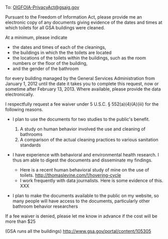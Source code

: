 To: OIGFOIA-PrivacyAct@gsaig.gov

Pursuant to the Freedom of Information Act, please provide me an electronic copy
of any documents giving evidence of the dates and times at which toilets for all
GSA buildings were cleaned.

At a minimum, please indicate

* the dates and times of each of the cleanings,
* the buildings in which the the toilets are located
* the locations of the toilets within the buildings, such as the room numbers or the floor of the building,
* and the gender of the bathroom

for every building managed by the General Services Administration from January 1,
2012 until the date it takes you to complete this request, now or sometime after
February 13, 2013. Where available, please provide the data electronically.

I respectfully request a fee waiver under 5 U.S.C. § 552(a)(4)(A)(iii) for the following reasons.

* I plan to use the documents for two studies to the public's benefit.
  1. A study on human behavior involved the use and cleaning of bathrooms
  2. A comparison of the actual cleaning practices to various sanitation standards

* I have experience with behavioral and environmental health research. I thus am
    able to digest the documents and disseminate my findings.
  * Here is a recent human behavioral study of mine on the use of toilets.
      http://thomaslevine.com/!/hovering-cycle
  * I work frequently with data journalists. Here is some evidence of this.
      XXX

* I plan to make the documents available to the public on my website,
    so many people will have access to the documents, particularly other
    bathroom behavior researchers

If a fee waiver is denied, please let me know in advance if the cost will be more than $25

(GSA runs all the buildings)
http://www.gsa.gov/portal/content/105305
